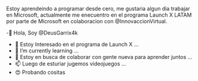 Estoy aprendeindo a programar desde cero, me gustaria algun dia trabajar en Microsoft, actualmente me enecuentro en el programa Launch X LATAM por parte de Microsoft en colaboracion con @InnovaccionVirtual.


-👋 Hola, Soy @DeusGarrix4k
- 👀 Estoy Interesado en el programa de Launch X ...
- 🌱 I’m currently learning ...
- 💞️ Estoy en busca de colaborar con gente nueva para aprender juntos ...
- 📫 Luego de esturiar jugemos videojuegos ...
- 😍 Probando cositas 
<!---
DeusGarrix4k/DeusGarrix4k is a ✨ special ✨ repository because its `README.md` (this file) appears on your GitHub profile.
You can click the Preview link to take a look at your changes.
--->

